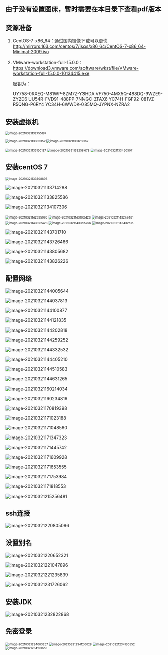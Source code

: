 ## 由于没有设置图床，暂时需要在本目录下查看pdf版本

## 资源准备

1. CentOS-7-x86_64：通过国内镜像下载可以更快 http://mirrors.163.com/centos/7/isos/x86_64/CentOS-7-x86_64-Minimal-2009.iso

2. VMware-workstation-full-15.0.0：https://download3.vmware.com/software/wkst/file/VMware-workstation-full-15.0.0-10134415.exe

   密钥为：

   UY758-0RXEQ-M81WP-8ZM7Z-Y3HDA
   VF750-4MX5Q-488DQ-9WZE9-ZY2D6
   UU54R-FVD91-488PP-7NNGC-ZFAX6
   YC74H-FGF92-081VZ-R5QNG-P6RY4
   YC34H-6WWDK-085MQ-JYPNX-NZRA2

## 安装虚拟机

<img src="C:\Users\ROG\Desktop\云计算相关\cloud_compute\lab\img\image-20210321132755187.png" alt="image-20210321132755187" style="zoom:67%;" />



<img src="C:\Users\ROG\Desktop\云计算相关\cloud_compute\lab\img\image-20210321133053571.png" alt="image-20210321133053571" style="zoom: 67%;" /><img src="C:\Users\ROG\AppData\Roaming\Typora\typora-user-images\image-20210321133123062.png" alt="image-20210321133123062" style="zoom:67%;" />

<img src="C:\Users\ROG\Desktop\云计算相关\cloud_compute\lab\img\image-20210321133150137.png" alt="image-20210321133150137" style="zoom:67%;" />

<img src="C:\Users\ROG\Desktop\云计算相关\cloud_compute\lab\img\image-20210321133258678.png" alt="image-20210321133258678" style="zoom: 67%;" />

<img src="C:\Users\ROG\Desktop\云计算相关\cloud_compute\lab\img\image-20210321133450507.png" alt="image-20210321133450507" style="zoom: 67%;" />

## 安装centOS 7



<img src="C:\Users\ROG\Desktop\云计算相关\cloud_compute\lab\img\image-20210321133508893.png" alt="image-20210321133508893" style="zoom:67%;" />

![image-20210321133714288](C:\Users\ROG\Desktop\云计算相关\cloud_compute\lab\img\image-20210321133714288.png)

![image-20210321133825586](C:\Users\ROG\Desktop\云计算相关\cloud_compute\lab\img\image-20210321133825586.png)

![image-20210321134107306](C:\Users\ROG\Desktop\云计算相关\cloud_compute\lab\img\image-20210321134107306.png)

<img src="C:\Users\ROG\Desktop\云计算相关\cloud_compute\lab\img\image-20210321142825995.png" alt="image-20210321142825995" style="zoom:67%;" />

<img src="C:\Users\ROG\Desktop\云计算相关\cloud_compute\lab\img\image-20210321143100428.png" alt="image-20210321143100428" style="zoom:67%;" />

<img src="C:\Users\ROG\AppData\Roaming\Typora\typora-user-images\image-20210321143249481.png" alt="image-20210321143249481" style="zoom:67%;" />

<img src="C:\Users\ROG\AppData\Roaming\Typora\typora-user-images\image-20210321143322423.png" alt="image-20210321143322423" style="zoom:67%;" />

<img src="C:\Users\ROG\AppData\Roaming\Typora\typora-user-images\image-20210321143355756.png" alt="image-20210321143355756" style="zoom:67%;" />

<img src="C:\Users\ROG\AppData\Roaming\Typora\typora-user-images\image-20210321143432515.png" alt="image-20210321143432515" style="zoom:67%;" />

![image-20210321143701710](C:\Users\ROG\AppData\Roaming\Typora\typora-user-images\image-20210321143701710.png)

![image-20210321143726466](C:\Users\ROG\AppData\Roaming\Typora\typora-user-images\image-20210321143726466.png)

![image-20210321143805682](C:\Users\ROG\AppData\Roaming\Typora\typora-user-images\image-20210321143805682.png)

![image-20210321143826226](C:\Users\ROG\AppData\Roaming\Typora\typora-user-images\image-20210321143826226.png)

## 配置网络



![image-20210321144005644](C:\Users\ROG\AppData\Roaming\Typora\typora-user-images\image-20210321144005644.png)

![image-20210321144037813](C:\Users\ROG\AppData\Roaming\Typora\typora-user-images\image-20210321144037813.png)

![image-20210321144100877](C:\Users\ROG\AppData\Roaming\Typora\typora-user-images\image-20210321144100877.png)

![image-20210321144121835](C:\Users\ROG\AppData\Roaming\Typora\typora-user-images\image-20210321144121835.png)

![image-20210321144202818](C:\Users\ROG\AppData\Roaming\Typora\typora-user-images\image-20210321144202818.png)

![image-20210321144259252](C:\Users\ROG\AppData\Roaming\Typora\typora-user-images\image-20210321144259252.png)

![image-20210321144332532](C:\Users\ROG\AppData\Roaming\Typora\typora-user-images\image-20210321144332532.png)

![image-20210321144405210](C:\Users\ROG\AppData\Roaming\Typora\typora-user-images\image-20210321144405210.png)

![image-20210321144510583](C:\Users\ROG\AppData\Roaming\Typora\typora-user-images\image-20210321144510583.png)

![image-20210321144631265](C:\Users\ROG\AppData\Roaming\Typora\typora-user-images\image-20210321144631265.png)

![image-20210321160214034](C:\Users\ROG\AppData\Roaming\Typora\typora-user-images\image-20210321160214034.png)

![image-20210321160234816](C:\Users\ROG\AppData\Roaming\Typora\typora-user-images\image-20210321160234816.png)

![image-20210321170819398](C:\Users\ROG\AppData\Roaming\Typora\typora-user-images\image-20210321170819398.png)

![image-20210321171023188](C:\Users\ROG\AppData\Roaming\Typora\typora-user-images\image-20210321171023188.png)

![image-20210321171048560](C:\Users\ROG\AppData\Roaming\Typora\typora-user-images\image-20210321171048560.png)

![image-20210321171347323](C:\Users\ROG\AppData\Roaming\Typora\typora-user-images\image-20210321171347323.png)

![image-20210321171445742](C:\Users\ROG\AppData\Roaming\Typora\typora-user-images\image-20210321171445742.png)

![image-20210321171609928](C:\Users\ROG\AppData\Roaming\Typora\typora-user-images\image-20210321171609928.png)

![image-20210321171653555](C:\Users\ROG\AppData\Roaming\Typora\typora-user-images\image-20210321171653555.png)

![image-20210321171753984](C:\Users\ROG\AppData\Roaming\Typora\typora-user-images\image-20210321171753984.png)

![image-20210321171818553](C:\Users\ROG\AppData\Roaming\Typora\typora-user-images\image-20210321171818553.png)

![image-20210321215256481](C:\Users\ROG\AppData\Roaming\Typora\typora-user-images\image-20210321215256481.png)

## ssh连接



![image-20210321220805096](C:\Users\ROG\AppData\Roaming\Typora\typora-user-images\image-20210321220805096.png)

## 设置别名

![image-20210321220652321](C:\Users\ROG\AppData\Roaming\Typora\typora-user-images\image-20210321220652321.png)

![image-20210321221047896](C:\Users\ROG\AppData\Roaming\Typora\typora-user-images\image-20210321221047896.png)

![image-20210321221235839](C:\Users\ROG\AppData\Roaming\Typora\typora-user-images\image-20210321221235839.png)

![image-20210321231726062](C:\Users\ROG\AppData\Roaming\Typora\typora-user-images\image-20210321231726062.png)

## 安装JDK

![image-20210321232822868](C:\Users\ROG\AppData\Roaming\Typora\typora-user-images\image-20210321232822868.png)

## 免密登录

<img src="C:\Users\ROG\AppData\Roaming\Typora\typora-user-images\image-20210321234003257.png" alt="image-20210321234003257" style="zoom:67%;" />

<img src="C:\Users\ROG\AppData\Roaming\Typora\typora-user-images\image-20210321234120028.png" alt="image-20210321234120028" style="zoom:67%;" />

<img src="C:\Users\ROG\AppData\Roaming\Typora\typora-user-images\image-20210321234130552.png" alt="image-20210321234130552" style="zoom:67%;" />

<img src="C:\Users\ROG\AppData\Roaming\Typora\typora-user-images\image-20210321234153653.png" alt="image-20210321234153653" style="zoom:67%;" />